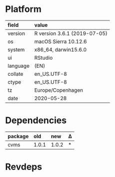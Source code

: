 # Platform

|field    |value                        |
|:--------|:----------------------------|
|version  |R version 3.6.1 (2019-07-05) |
|os       |macOS Sierra 10.12.6         |
|system   |x86_64, darwin15.6.0         |
|ui       |RStudio                      |
|language |(EN)                         |
|collate  |en_US.UTF-8                  |
|ctype    |en_US.UTF-8                  |
|tz       |Europe/Copenhagen            |
|date     |2020-05-28                   |

# Dependencies

|package |old   |new   |Δ  |
|:-------|:-----|:-----|:--|
|cvms    |1.0.1 |1.0.2 |*  |

# Revdeps

